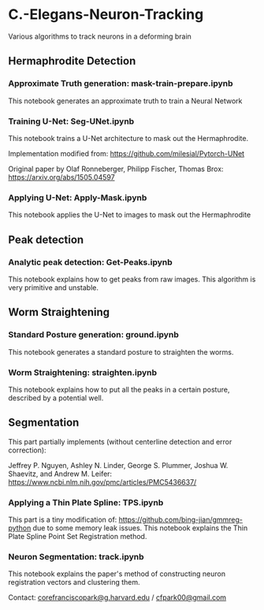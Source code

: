 # C.-Elegans-Neuron-Tracking
Various algorithms to track neurons in a deforming brain

## Hermaphrodite Detection

### Approximate Truth generation: mask-train-prepare.ipynb
This notebook generates an approximate truth to train a Neural Network

### Training U-Net: Seg-UNet.ipynb
This notebook trains a U-Net architecture to mask out the Hermaphrodite.

Implementation modified from: https://github.com/milesial/Pytorch-UNet

Original paper by Olaf Ronneberger, Philipp Fischer, Thomas Brox: https://arxiv.org/abs/1505.04597

### Applying U-Net: Apply-Mask.ipynb
This notebook applies the U-Net to images to mask out the Hermaphrodite

## Peak detection

### Analytic peak detection: Get-Peaks.ipynb
This notebook explains how to get peaks from raw images. This algorithm is very primitive and unstable.

## Worm Straightening

### Standard Posture generation: ground.ipynb
This notebook generates a standard posture to straighten the worms.

### Worm Straightening: straighten.ipynb
This notebook explains how to put all the peaks in a certain posture, described by a potential well.

## Segmentation
This part partially implements (without centerline detection and error correction):

Jeffrey P. Nguyen, Ashley N. Linder, George S. Plummer, Joshua W. Shaevitz, and Andrew M. Leifer: https://www.ncbi.nlm.nih.gov/pmc/articles/PMC5436637/

### Applying a Thin Plate Spline: TPS.ipynb
This part is a tiny modification of: https://github.com/bing-jian/gmmreg-python due to some memory leak issues.
This notebook explains the Thin Plate Spline Point Set Registration method.

### Neuron Segmentation: track.ipynb
This notebook explains the paper's method of constructing neuron registration vectors and clustering them.

Contact: corefranciscopark@g.harvard.edu / cfpark00@gmail.com

